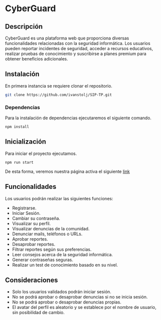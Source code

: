 # CyberGuard

## Descripción

CyberGuard es una plataforma web que proporciona diversas funcionalidades relacionadas con la seguridad informática. Los usuarios pueden reportar incidentes de seguridad, acceder a recursos educativos, realizar pruebas de conocimiento y suscribirse a planes premium para obtener beneficios adicionales.

## Instalación
En primera instancia se requiere clonar el repositorio.

```bash
git clone https://github.com/ivanstolj/SIP-TP.git
```

### Dependencias
Para la instalación de dependencias ejecutaremos el siguiente comando.
```
npm install
```
## Inicialización
Para iniciar el proyecto ejecutamos.
```
npm run start
```

De esta forma, veremos nuestra página activa el siguiente [link](http://localhost:3000/)

## Funcionalidades
Los usuarios podrán realizar las siguientes funciones:

* Registrarse.
* Iniciar Sesión.
* Cambiar su contraseña.
* Visualizar su perfil.
* Visualizar denuncias de la comunidad.
* Denunciar mails, teléfonos o URLs.
* Aprobar reportes.
* Desaprobar reportes.
* Filtrar reportes según sus preferencias.
* Leer consejos acerca de la seguridad informática.
* Generar contraseñas seguras.
* Realizar un test de conocimiento basado en su nivel.

## Consideraciones
- Solo los usuarios validados podrán iniciar sesión.
- No se podrá aprobar o desaprobar denuncias si no se inicia sesión.
- No se podrá aprobar o desaprobar denuncias propias.
- El avatar del perfil es aleatorio y se establece por el nombre de usuario, sin posibilidad de cambio.